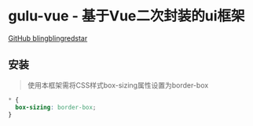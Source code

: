 # gulu-vue - 基于Vue二次封装的ui框架

[GitHub blingblingredstar](https://github.com/blingblingredstar)

## 安装

> 使用本框架需将CSS样式box-sizing属性设置为border-box

```css
* {
  box-sizing: border-box;
}
```

